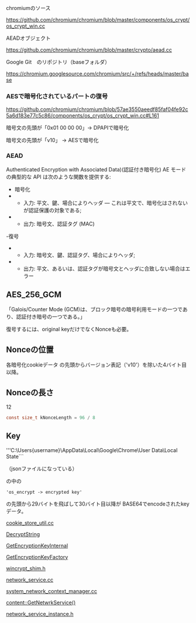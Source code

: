 chromiumのソース

https://github.com/chromium/chromium/blob/master/components/os_crypt/os_crypt_win.cc

AEADオブジェクト

https://github.com/chromium/chromium/blob/master/crypto/aead.cc

Google Git　のリポジトリ（baseフォルダ）

https://chromium.googlesource.com/chromium/src/+/refs/heads/master/base


### AESで暗号化されているパートの復号
https://github.com/chromium/chromium/blob/57ae3550aeedf85faf04fe92c5a6d183e77c5c86/components/os_crypt/os_crypt_win.cc#L161

暗号文の先頭が「0x01 00 00 00」→ DPAPIで暗号化

暗号文の先頭が「v10」 → AESで暗号化


### AEAD
Authenticated Encryption with Associated Data)(認証付き暗号化)
AE モードの典型的な API は次のような関数を提供する:

- 暗号化
- - 入力: 平文、鍵、場合によりヘッダ — これは平文で、暗号化はされないが認証保護の対象である;
- - 出力: 暗号文、認証タグ (MAC)

-復号
 - - 入力: 暗号文、鍵、認証タグ、場合によりヘッダ;
 - - 出力: 平文、あるいは、認証タグが暗号文とヘッダに合致しない場合はエラー

## AES_256_GCM
「Galois/Counter Mode (GCM)は、ブロック暗号の暗号利用モードの一つであり、認証付き暗号の一つである。」

復号するには、original keyだけでなくNonceも必要。

## Nonceの位置
各暗号化cookieデータ の先頭からバージョン表記（'v10'）を除いた4バイト目以降。

## Nonceの長さ
12
```c
const size_t kNonceLength = 96 / 8
```


## Key

'''C:\Users\{username}\AppData\Local\Google\Chrome\User Data\Local State```

（jsonファイルになっている）

の中の

``'os_encrypt -> encrypted key'``

の先頭から29バイトを飛ばして30バイト目以降が
BASE64でencodeされたkeyデータ。


[cookie_store_util.cc](https://github.com/chromium/chromium/blob/master/components/cookie_config/cookie_store_util.cc)

[DecryptString](https://github.com/chromium/chromium/blob/75c6482a2ad46970621ba6bd9b828f115fabd284/components/os_crypt/os_crypt_win.cc#L161)

[GetEncryptionKeyInternal](https://github.com/chromium/chromium/blob/75c6482a2ad46970621ba6bd9b828f115fabd284/components/os_crypt/os_crypt_win.cc#L101)

[GetEncryptionKeyFactory](https://github.com/chromium/chromium/blob/75c6482a2ad46970621ba6bd9b828f115fabd284/components/os_crypt/os_crypt_win.cc#L47)

[wincrypt_shim.h](https://chromium.googlesource.com/chromium/src/+/refs/heads/master/base/win/wincrypt_shim.h)

[network_service.cc](https://github.com/chromium/chromium/blob/master/services/network/network_service.cc)

[system_network_context_manager.cc](https://github.com/chromium/chromium/blob/master/chrome/browser/net/system_network_context_manager.cc)

[content::GetNetwrkService()](https://github.com/chromium/chromium/search?p=2&q=GetNetworkService&unscoped_q=GetNetworkService)

[network_service_instance.h](https://github.com/chromium/chromium/blob/master/content/public/browser/network_service_instance.h)

